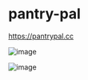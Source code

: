 # pantry-pal

https://pantrypal.cc

![image](https://github.com/ChrisMikhail/pantry-pal-redo/assets/112285076/25aa7bed-a393-48a0-930a-6e814c8e43f5)

![image](https://github.com/ChrisMikhail/pantry-pal-redo/assets/112285076/189392f9-be2c-4e59-9770-365fc43c2da1)

